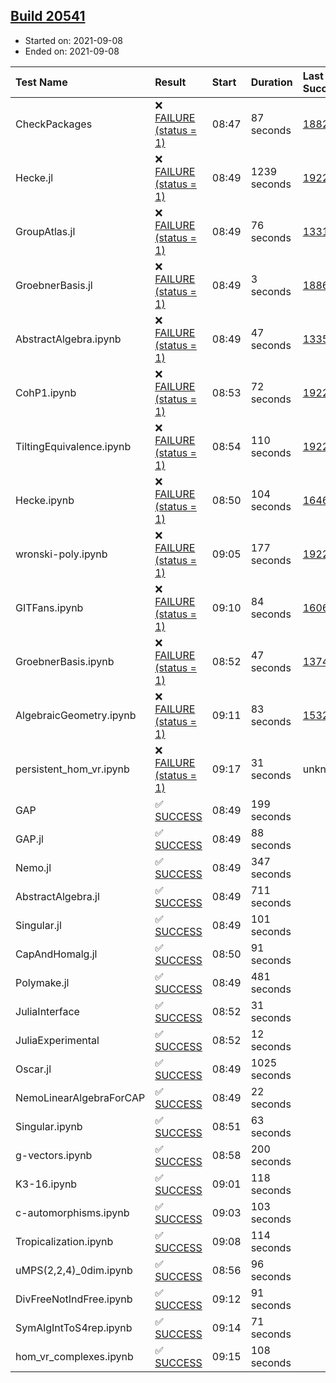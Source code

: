 ## [Build 20541](https://oscarci.mathematik.uni-kl.de/job/oscar/20541/)

* Started on: 2021-09-08
* Ended on: 2021-09-08

| Test Name    | Result | Start | Duration | Last Success | First Failure |
|:-------------|:-------|:------|:---------|:-------------|:--------------|
| CheckPackages | ❌ [FAILURE (status = 1)](https://oscarci.mathematik.uni-kl.de/job/oscar/20541/artifact/logs/build-20541/CheckPackages.log) | 08:47 | 87 seconds | [18822](https://oscarci.mathematik.uni-kl.de/job/oscar/18822/) | [18823](https://oscarci.mathematik.uni-kl.de/job/oscar/18823/) |
| Hecke.jl | ❌ [FAILURE (status = 1)](https://oscarci.mathematik.uni-kl.de/job/oscar/20541/artifact/logs/build-20541/Hecke.jl.log) | 08:49 | 1239 seconds | [19222](https://oscarci.mathematik.uni-kl.de/job/oscar/19222/) | [20152](https://oscarci.mathematik.uni-kl.de/job/oscar/20152/) |
| GroupAtlas.jl | ❌ [FAILURE (status = 1)](https://oscarci.mathematik.uni-kl.de/job/oscar/20541/artifact/logs/build-20541/GroupAtlas.jl.log) | 08:49 | 76 seconds | [13311](https://oscarci.mathematik.uni-kl.de/job/oscar/13311/) | [13312](https://oscarci.mathematik.uni-kl.de/job/oscar/13312/) |
| GroebnerBasis.jl | ❌ [FAILURE (status = 1)](https://oscarci.mathematik.uni-kl.de/job/oscar/20541/artifact/logs/build-20541/GroebnerBasis.jl.log) | 08:49 | 3 seconds | [18864](https://oscarci.mathematik.uni-kl.de/job/oscar/18864/) | [18865](https://oscarci.mathematik.uni-kl.de/job/oscar/18865/) |
| AbstractAlgebra.ipynb | ❌ [FAILURE (status = 1)](https://oscarci.mathematik.uni-kl.de/job/oscar/20541/artifact/logs/build-20541/AbstractAlgebra.ipynb.log) | 08:49 | 47 seconds | [13355](https://oscarci.mathematik.uni-kl.de/job/oscar/13355/) | [13356](https://oscarci.mathematik.uni-kl.de/job/oscar/13356/) |
| CohP1.ipynb | ❌ [FAILURE (status = 1)](https://oscarci.mathematik.uni-kl.de/job/oscar/20541/artifact/logs/build-20541/CohP1.ipynb.log) | 08:53 | 72 seconds | [19222](https://oscarci.mathematik.uni-kl.de/job/oscar/19222/) | [20152](https://oscarci.mathematik.uni-kl.de/job/oscar/20152/) |
| TiltingEquivalence.ipynb | ❌ [FAILURE (status = 1)](https://oscarci.mathematik.uni-kl.de/job/oscar/20541/artifact/logs/build-20541/TiltingEquivalence.ipynb.log) | 08:54 | 110 seconds | [19222](https://oscarci.mathematik.uni-kl.de/job/oscar/19222/) | [20152](https://oscarci.mathematik.uni-kl.de/job/oscar/20152/) |
| Hecke.ipynb | ❌ [FAILURE (status = 1)](https://oscarci.mathematik.uni-kl.de/job/oscar/20541/artifact/logs/build-20541/Hecke.ipynb.log) | 08:50 | 104 seconds | [16463](https://oscarci.mathematik.uni-kl.de/job/oscar/16463/) | [16464](https://oscarci.mathematik.uni-kl.de/job/oscar/16464/) |
| wronski-poly.ipynb | ❌ [FAILURE (status = 1)](https://oscarci.mathematik.uni-kl.de/job/oscar/20541/artifact/logs/build-20541/wronski-poly.ipynb.log) | 09:05 | 177 seconds | [19222](https://oscarci.mathematik.uni-kl.de/job/oscar/19222/) | [20152](https://oscarci.mathematik.uni-kl.de/job/oscar/20152/) |
| GITFans.ipynb | ❌ [FAILURE (status = 1)](https://oscarci.mathematik.uni-kl.de/job/oscar/20541/artifact/logs/build-20541/GITFans.ipynb.log) | 09:10 | 84 seconds | [16068](https://oscarci.mathematik.uni-kl.de/job/oscar/16068/) | [16069](https://oscarci.mathematik.uni-kl.de/job/oscar/16069/) |
| GroebnerBasis.ipynb | ❌ [FAILURE (status = 1)](https://oscarci.mathematik.uni-kl.de/job/oscar/20541/artifact/logs/build-20541/GroebnerBasis.ipynb.log) | 08:52 | 47 seconds | [13748](https://oscarci.mathematik.uni-kl.de/job/oscar/13748/) | [13749](https://oscarci.mathematik.uni-kl.de/job/oscar/13749/) |
| AlgebraicGeometry.ipynb | ❌ [FAILURE (status = 1)](https://oscarci.mathematik.uni-kl.de/job/oscar/20541/artifact/logs/build-20541/AlgebraicGeometry.ipynb.log) | 09:11 | 83 seconds | [15322](https://oscarci.mathematik.uni-kl.de/job/oscar/15322/) | [15323](https://oscarci.mathematik.uni-kl.de/job/oscar/15323/) |
| persistent_hom_vr.ipynb | ❌ [FAILURE (status = 1)](https://oscarci.mathematik.uni-kl.de/job/oscar/20541/artifact/logs/build-20541/persistent_hom_vr.ipynb.log) | 09:17 | 31 seconds | unknown | unknown |
| GAP | ✅ [SUCCESS](https://oscarci.mathematik.uni-kl.de/job/oscar/20541/artifact/logs/build-20541/GAP.log) | 08:49 | 199 seconds |  |  |
| GAP.jl | ✅ [SUCCESS](https://oscarci.mathematik.uni-kl.de/job/oscar/20541/artifact/logs/build-20541/GAP.jl.log) | 08:49 | 88 seconds |  |  |
| Nemo.jl | ✅ [SUCCESS](https://oscarci.mathematik.uni-kl.de/job/oscar/20541/artifact/logs/build-20541/Nemo.jl.log) | 08:49 | 347 seconds |  |  |
| AbstractAlgebra.jl | ✅ [SUCCESS](https://oscarci.mathematik.uni-kl.de/job/oscar/20541/artifact/logs/build-20541/AbstractAlgebra.jl.log) | 08:49 | 711 seconds |  |  |
| Singular.jl | ✅ [SUCCESS](https://oscarci.mathematik.uni-kl.de/job/oscar/20541/artifact/logs/build-20541/Singular.jl.log) | 08:49 | 101 seconds |  |  |
| CapAndHomalg.jl | ✅ [SUCCESS](https://oscarci.mathematik.uni-kl.de/job/oscar/20541/artifact/logs/build-20541/CapAndHomalg.jl.log) | 08:50 | 91 seconds |  |  |
| Polymake.jl | ✅ [SUCCESS](https://oscarci.mathematik.uni-kl.de/job/oscar/20541/artifact/logs/build-20541/Polymake.jl.log) | 08:49 | 481 seconds |  |  |
| JuliaInterface | ✅ [SUCCESS](https://oscarci.mathematik.uni-kl.de/job/oscar/20541/artifact/logs/build-20541/JuliaInterface.log) | 08:52 | 31 seconds |  |  |
| JuliaExperimental | ✅ [SUCCESS](https://oscarci.mathematik.uni-kl.de/job/oscar/20541/artifact/logs/build-20541/JuliaExperimental.log) | 08:52 | 12 seconds |  |  |
| Oscar.jl | ✅ [SUCCESS](https://oscarci.mathematik.uni-kl.de/job/oscar/20541/artifact/logs/build-20541/Oscar.jl.log) | 08:49 | 1025 seconds |  |  |
| NemoLinearAlgebraForCAP | ✅ [SUCCESS](https://oscarci.mathematik.uni-kl.de/job/oscar/20541/artifact/logs/build-20541/NemoLinearAlgebraForCAP.log) | 08:49 | 22 seconds |  |  |
| Singular.ipynb | ✅ [SUCCESS](https://oscarci.mathematik.uni-kl.de/job/oscar/20541/artifact/logs/build-20541/Singular.ipynb.log) | 08:51 | 63 seconds |  |  |
| g-vectors.ipynb | ✅ [SUCCESS](https://oscarci.mathematik.uni-kl.de/job/oscar/20541/artifact/logs/build-20541/g-vectors.ipynb.log) | 08:58 | 200 seconds |  |  |
| K3-16.ipynb | ✅ [SUCCESS](https://oscarci.mathematik.uni-kl.de/job/oscar/20541/artifact/logs/build-20541/K3-16.ipynb.log) | 09:01 | 118 seconds |  |  |
| c-automorphisms.ipynb | ✅ [SUCCESS](https://oscarci.mathematik.uni-kl.de/job/oscar/20541/artifact/logs/build-20541/c-automorphisms.ipynb.log) | 09:03 | 103 seconds |  |  |
| Tropicalization.ipynb | ✅ [SUCCESS](https://oscarci.mathematik.uni-kl.de/job/oscar/20541/artifact/logs/build-20541/Tropicalization.ipynb.log) | 09:08 | 114 seconds |  |  |
| uMPS(2,2,4)_0dim.ipynb | ✅ [SUCCESS](https://oscarci.mathematik.uni-kl.de/job/oscar/20541/artifact/logs/build-20541/uMPS-2-2-4-_0dim.ipynb.log) | 08:56 | 96 seconds |  |  |
| DivFreeNotIndFree.ipynb | ✅ [SUCCESS](https://oscarci.mathematik.uni-kl.de/job/oscar/20541/artifact/logs/build-20541/DivFreeNotIndFree.ipynb.log) | 09:12 | 91 seconds |  |  |
| SymAlgIntToS4rep.ipynb | ✅ [SUCCESS](https://oscarci.mathematik.uni-kl.de/job/oscar/20541/artifact/logs/build-20541/SymAlgIntToS4rep.ipynb.log) | 09:14 | 71 seconds |  |  |
| hom_vr_complexes.ipynb | ✅ [SUCCESS](https://oscarci.mathematik.uni-kl.de/job/oscar/20541/artifact/logs/build-20541/hom_vr_complexes.ipynb.log) | 09:15 | 108 seconds |  |  |
